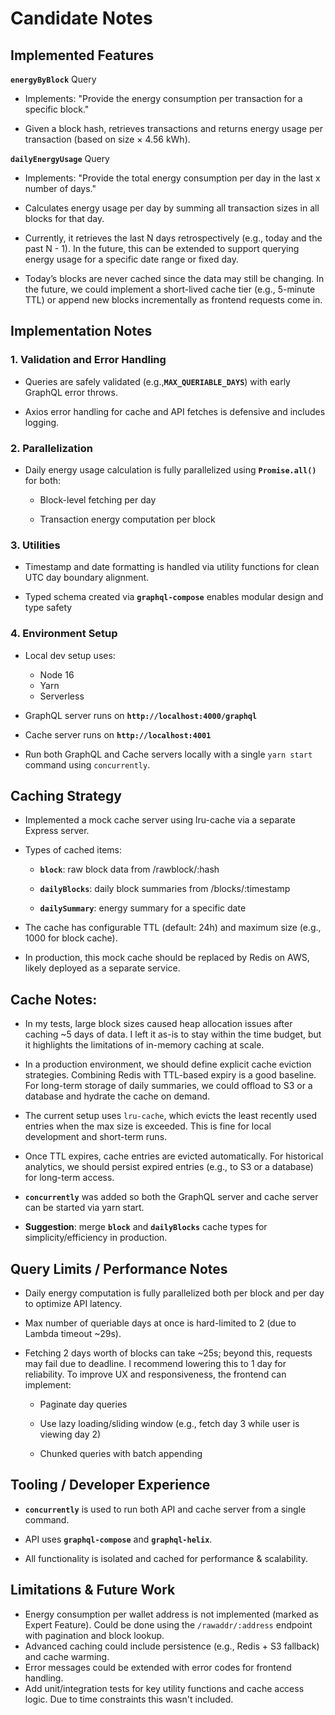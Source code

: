 # Candidate Notes
## Implemented Features
**`energyByBlock`** Query
- Implements: "Provide the energy consumption per transaction for a specific block."

- Given a block hash, retrieves transactions and returns energy usage per transaction (based on size × 4.56 kWh).

**`dailyEnergyUsage`** Query
- Implements: "Provide the total energy consumption per day in the last x number of days."

- Calculates energy usage per day by summing all transaction sizes in all blocks for that day.

- Currently, it retrieves the last N days retrospectively (e.g., today and the past N - 1). In the future, this can be extended to support querying energy usage for a specific date range or fixed day.

- Today’s blocks are never cached since the data may still be changing. In the future, we could implement a short-lived cache tier (e.g., 5-minute TTL) or append new blocks incrementally as frontend requests come in.

## Implementation Notes
### 1. Validation and Error Handling
- Queries are safely validated (e.g.,**`MAX_QUERIABLE_DAYS`**) with early GraphQL error throws.

- Axios error handling for cache and API fetches is defensive and includes logging.

### 2. Parallelization
- Daily energy usage calculation is fully parallelized using **`Promise.all()`** for both:

  - Block-level fetching per day

  - Transaction energy computation per block

### 3. Utilities
- Timestamp and date formatting is handled via utility functions for clean UTC day boundary alignment.

- Typed schema created via **`graphql-compose`** enables modular design and type safety

### 4. Environment Setup
- Local dev setup uses:
  - Node 16
  - Yarn
  - Serverless

- GraphQL server runs on **`http://localhost:4000/graphql`**
- Cache server runs on **`http://localhost:4001`**

- Run both GraphQL and Cache servers locally with a single `yarn start` command using `concurrently`.

## Caching Strategy
- Implemented a mock cache server using lru-cache via a separate Express server.

- Types of cached items:

  - **`block`**: raw block data from /rawblock/:hash

  - **`dailyBlocks`**: daily block summaries from /blocks/:timestamp

  - **`dailySummary`**: energy summary for a specific date

- The cache has configurable TTL (default: 24h) and maximum size (e.g., 1000 for block cache).

- In production, this mock cache should be replaced by Redis on AWS, likely deployed as a separate service.

## Cache Notes:
- In my tests, large block sizes caused heap allocation issues after caching ~5 days of data. I left it as-is to stay within the time budget, but it highlights the limitations of in-memory caching at scale.

- In a production environment, we should define explicit cache eviction strategies. Combining Redis with TTL-based expiry is a good baseline. For long-term storage of daily summaries, we could offload to S3 or a database and hydrate the cache on demand.

- The current setup uses `lru-cache`, which evicts the least recently used entries when the max size is exceeded. This is fine for local development and short-term runs.

- Once TTL expires, cache entries are evicted automatically. For historical analytics, we should persist expired entries (e.g., to S3 or a database) for long-term access.

- **`concurrently`** was added so both the GraphQL server and cache server can be started via yarn start.

- **Suggestion**: merge **`block`** and **`dailyBlocks`** cache types for simplicity/efficiency in production.

## Query Limits / Performance Notes
- Daily energy computation is fully parallelized both per block and per day to optimize API latency.

- Max number of queriable days at once is hard-limited to 2 (due to Lambda timeout ~29s).

- Fetching 2 days worth of blocks can take ~25s; beyond this, requests may fail due to deadline. I recommend lowering this to 1 day for reliability. To improve UX and responsiveness, the frontend can implement:

  - Paginate day queries

  - Use lazy loading/sliding window (e.g., fetch day 3 while user is viewing day 2)

  - Chunked queries with batch appending

## Tooling / Developer Experience
- **`concurrently`** is used to run both API and cache server from a single command.

- API uses **`graphql-compose`** and **`graphql-helix`**.

- All functionality is isolated and cached for performance & scalability.

## Limitations & Future Work
- Energy consumption per wallet address is not implemented (marked as Expert Feature). Could be done using the `/rawaddr/:address` endpoint with pagination and block lookup.
- Advanced caching could include persistence (e.g., Redis + S3 fallback) and cache warming.
- Error messages could be extended with error codes for frontend handling.
- Add unit/integration tests for key utility functions and cache access logic. Due to time constraints this wasn't included.